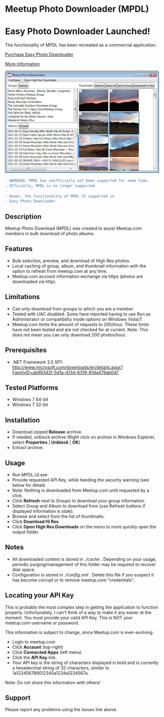 # Meetup Photo Downloader (MPDL) #

# Easy Photo Downloader Launched!

The functionality of MPDL has been recreated as a commercial application.

[Purchase Easy Photo Downloader](https://easydownload.photos/)

[More Information](http://www.coderken.com/meetup/photo/downloader/mpdl/easy/download/2018/03/09/easy-photo-download-launched.html#)


![Screenshot](screenshot01.jpg)

```diff
- WARNING: MPDL has unofficially not been supported for some time. 
- Officially, MPDL is no longer supported.
- 
- Hower, the functionality of MPDL IS supported in 
- Easy Photo Downloader
```

## Description ##
Meetup Photo Download (MPDL) was created to assist Meetup.com members in bulk download of photo albums.

## Features ##
  * Bulk selection, preview, and download of High Res photos.
  * Local caching of group, album, and thumbnail information with the option to refresh from meetup.com at any time.
  * Meetup.com account information exchange via https (photos are downloaded via http).

## Limitations ##
  * Can only download from groups to which you are a member.
  * Tested with UAC disabled.  Some have reported having to use Run as Administrator or compatibility mode options on Windows Vista/7.
  * Meetup.com limits the amount of requests to 200/hour.  These limits have not been tested and are not checked for at current.  Note: This does not mean you can only download 200 photos/hour.

## Prerequisites ##
  * .NET Framework 3.5 SP1: http://www.microsoft.com/downloads/en/details.aspx?FamilyID=ab99342f-5d1a-413d-8319-81da479ab0d7

## Tested Platforms ##
  * Windows 7 64-bit
  * Windows 7 32-bit

## Installation ##
  * Download zipped __Release__ archive.
  * If needed, unblock archive (Right click on archive in Windows Explorer, select **Properties** | **Unblock** | **OK**)
  * Extract archive.

## Usage ##
  * Run MPDL.UI.exe
  * Provide requested API Key, while heeding the security warning (see below for detail).
  * Note: Nothing is downloaded from Meetup.com until requested by a click.
  * Click **Refresh** next to _Groups_ to download your group information.
  * Select Group and Album to download from (use Refresh buttons if displayed information is stale).
  * Browse and select from the list of thumbnails.
  * Click **Download Hi Res**
  * Click **Open High Res Downloads** on the menu to more quickly open the output folder.

## Notes ##
  * All downloaded content is stored in _./cache_ .  Depending on your usage, periodic purging/management of this folder may be required to recover disk space.
  * Configuration is stored in _./config.xml_ . Delete this file if you suspect it has become corrupt or to remove meetup.com "credentials".

## Locating your API Key ##
This is probably the most complex step in getting the application to function properly.  Unfortunately, I can't think of a way to make it any easier at the moment.  You must provide your valid API Key.  This is NOT your meetup.com username or password.

This information is subject to change, since Meetup.com is ever-evolving.
  * Login to meetup.com
  * Click **Account** (top-right)
  * Click **Connected Apps** (left menu)
  * Click the **API Key** link.
  * Your API key is the string of characters displayed in bold and is currently a hexadecimal string of 32 characters, similar to 1a123456789012345a1234a1234567a.

Note: Do not share this information with others!

## Support ##
Please report any problems using the _Issues_ link above.
